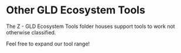 # Other GLD Ecosystem Tools

The Z - GLD Ecosystem Tools folder houses support tools to work not otherwise classified. 

Feel free to expand our tool range!
